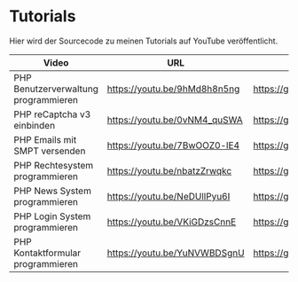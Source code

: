 # Tutorials
Hier wird der Sourcecode zu meinen Tutorials auf YouTube veröffentlicht.

| Video  | URL | Sourcecode |
| ------------- | ------------- | ------------- |
| PHP Benutzerverwaltung programmieren  | https://youtu.be/9hMd8h8n5ng  | https://github.com/Tutorialwork/Tutorials/tree/master/PHP%20Benutzerverwaltung
| PHP reCaptcha v3 einbinden | https://youtu.be/0vNM4_quSWA | https://github.com/Tutorialwork/Tutorials/tree/master/PHP%20reCAPTCHA%20v3
| PHP Emails mit SMPT versenden | https://youtu.be/7BwOOZ0-lE4 | https://github.com/Tutorialwork/Tutorials/tree/master/PHP%20SMPT%20Mailer
| PHP Rechtesystem programmieren | https://youtu.be/nbatzZrwqkc | https://github.com/Tutorialwork/Tutorials/tree/master/PHP%20Rechtesystem
| PHP News System programmieren  | https://youtu.be/NeDUllPyu6I  | https://github.com/Tutorialwork/Tutorials/tree/master/PHP%20News%20System
| PHP Login System programmieren  | https://youtu.be/VKiGDzsCnnE  | https://github.com/Tutorialwork/Tutorials/tree/master/PHP%20Login%20System
| PHP Kontaktformular programmieren  | https://youtu.be/YuNVWBDSgnU  | https://github.com/Tutorialwork/Tutorials/tree/master/PHP%20Kontakformular%20Tutorial
